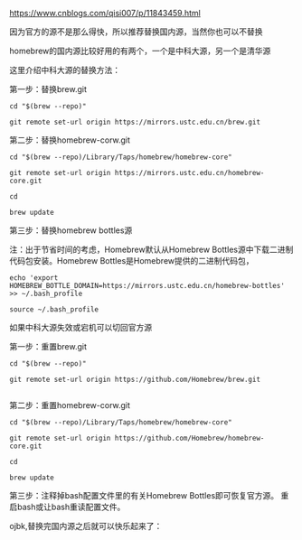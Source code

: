 
https://www.cnblogs.com/qisi007/p/11843459.html

因为官方的源不是那么得快，所以推荐替换国内源，当然你也可以不替换

homebrew的国内源比较好用的有两个，一个是中科大源，另一个是清华源

这里介绍中科大源的替换方法：

 

第一步：替换brew.git
```
cd "$(brew --repo)"

git remote set-url origin https://mirrors.ustc.edu.cn/brew.git
 ```

第二步：替换homebrew-corw.git


```
cd "$(brew --repo)/Library/Taps/homebrew/homebrew-core"

git remote set-url origin https://mirrors.ustc.edu.cn/homebrew-core.git

cd

brew update
```

 

第三步：替换homebrew bottles源

注：出于节省时间的考虑，Homebrew默认从Homebrew Bottles源中下载二进制代码包安装。Homebrew Bottles是Homebrew提供的二进制代码包，
```
echo 'export HOMEBREW_BOTTLE_DOMAIN=https://mirrors.ustc.edu.cn/homebrew-bottles' >> ~/.bash_profile

source ~/.bash_profile
``` 

如果中科大源失效或宕机可以切回官方源

 

第一步：重置brew.git
```
cd "$(brew --repo)"

git remote set-url origin https://github.com/Homebrew/brew.git
 
```
第二步：重置homebrew-corw.git

```
cd "$(brew --repo)/Library/Taps/homebrew/homebrew-core"

git remote set-url origin https://github.com/Homebrew/homebrew-core.git

cd

brew update
```

 

第三步：注释掉bash配置文件里的有关Homebrew Bottles即可恢复官方源。 重启bash或让bash重读配置文件。

 

ojbk,替换完国内源之后就可以快乐起来了：